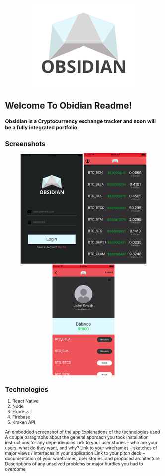 <div align="center" ><img src="./screenshots_mockups/invert_logo.png"></div>

# Welcome To Obidian Readme!

### Obsidian is a Cryptocurrency exchange tracker and soon will be a fully integrated portfolio

## Screenshots
<div align="center">
<img src="./screenshots_mockups/login_screen_shot.png" width="200">
<img src="./screenshots_mockups/home_screen_shot.png" width="200">
<img src="./screenshots_mockups/profile_screen_shot.png" width="200">
</div>

## Technologies
1. React Native
2. Node
3. Express
4. Firebase
5. Kraken API

An embedded screenshot of the app
Explanations of the technologies used
A couple paragraphs about the general approach you took
Installation instructions for any dependencies
Link to your user stories – who are your users, what do they want, and why?
Link to your wireframes – sketches of major views / interfaces in your application
Link to your pitch deck – documentation of your wireframes, user stories, and proposed architecture
Descriptions of any unsolved problems or major hurdles you had to overcome
